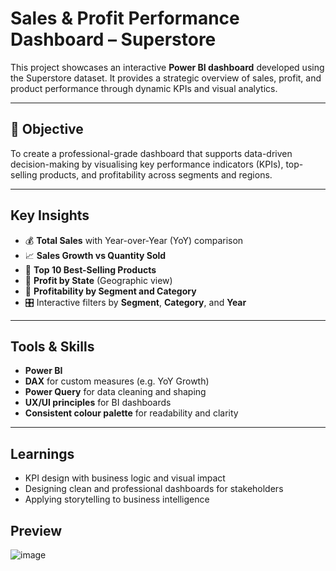 # Sales & Profit Performance Dashboard – Superstore

This project showcases an interactive **Power BI dashboard** developed using the Superstore dataset. It provides a strategic overview of sales, profit, and product performance through dynamic KPIs and visual analytics.

---

## 🎯 Objective

To create a professional-grade dashboard that supports data-driven decision-making by visualising key performance indicators (KPIs), top-selling products, and profitability across segments and regions.

---

## Key Insights

- 💰 **Total Sales** with Year-over-Year (YoY) comparison
- 📈 **Sales Growth vs Quantity Sold**
- 🛒 **Top 10 Best-Selling Products**
- 🧭 **Profit by State** (Geographic view)
- 🎯 **Profitability by Segment and Category**
- 🎛️ Interactive filters by **Segment**, **Category**, and **Year**

---

## Tools & Skills

- **Power BI**
- **DAX** for custom measures (e.g. YoY Growth)
- **Power Query** for data cleaning and shaping
- **UX/UI principles** for BI dashboards
- **Consistent colour palette** for readability and clarity

---

## Learnings

- KPI design with business logic and visual impact
- Designing clean and professional dashboards for stakeholders
- Applying storytelling to business intelligence


## Preview

![image](https://github.com/user-attachments/assets/6bb1e73a-da9f-40ee-a36e-e07f4a04ae8b)


